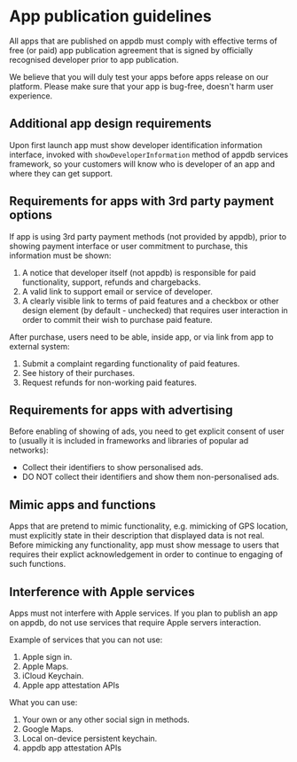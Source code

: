 # App publication guidelines

All apps that are published on appdb must comply with effective terms of free (or paid) app publication agreement that is signed by officially recognised developer prior to app publication.

We believe that you will duly test your apps before apps release on our platform. Please make sure that your app is bug-free, doesn't harm user experience.

## Additional app design requirements

Upon first launch app must show developer identification information interface, invoked with ```showDeveloperInformation``` method of appdb services framework, so your customers will know who is developer of an app and where they can get support.

## Requirements for apps with 3rd party payment options

If app is using 3rd party payment methods (not provided by appdb), prior to showing payment interface or user commitment to purchase, this information must be shown:

1) A notice that developer itself (not appdb) is responsible for paid functionality, support, refunds and chargebacks.
2) A valid link to support email or service of developer.
3) A clearly visible link to terms of paid features and a checkbox or other design element (by default - unchecked) that requires user interaction in order to commit their wish to purchase paid feature.

After purchase, users need to be able, inside app, or via link from app to external system:

1) Submit a complaint regarding functionality of paid features.
2) See history of their purchases.
3) Request refunds for non-working paid features.

## Requirements for apps with advertising

Before enabling of showing of ads, you need to get explicit consent of user to (usually it is included in frameworks and libraries of popular ad networks):

- Collect their identifiers to show personalised ads.
- DO NOT collect their identifiers and show them non-personalised ads.

## Mimic apps and functions

Apps that are pretend to mimic functionality, e.g. mimicking of GPS location, must explicitly state in their description that displayed data is not real.
Before mimicking any functionality, app must show message to users that requires their explict acknowledgement in order to continue to engaging of such functions.  

## Interference with Apple services

Apps must not interfere with Apple services. If you plan to publish an app on appdb, do not use services that require Apple servers interaction.

Example of services that you can not use:

1) Apple sign in.
2) Apple Maps.
3) iCloud Keychain.
4) Apple app attestation APIs

What you can use:

1) Your own or any other social sign in methods.
2) Google Maps.
3) Local on-device persistent keychain.
4) appdb app attestation APIs


